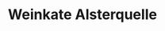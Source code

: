 ---
title: "Weinkate Alsterquelle"
url: /henstedt-ulzburg/weinkate-alsterquelle/
shop: Spirituosen
---